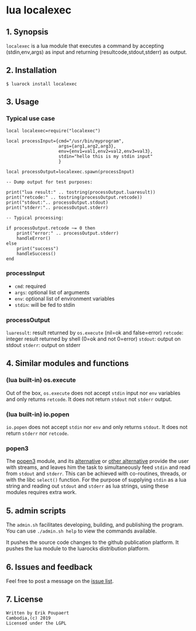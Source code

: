 # lua localexec

## 1. Synopsis

`localexec` is a lua module that executes a command by accepting (stdin,env,args) as input and returning (resultcode,stdout,stderr) as output.

## 2. Installation

```
$ luarock install localexec
```

## 3. Usage

### Typical use case

```(lua)
local localexec=require("localexec")

local processInput={cmd="/usr/bin/myprogram", 
                    args={arg1,arg2,arg3}, 
                    env={env1=val1,env2=val2,env3=val3}, 
                    stdin="hello this is my stdin input"
                    }

local processOutput=localexec.spawn(processInput)

-- Dump output for test purposes:

print("lua result:" .. tostring(processOutput.luaresult))
print("retcode:" .. tostring(processOutput.retcode))
print("stdout:".. processOutput.stdout)
print("stderr:".. processOutput.stderr)

-- Typical processing:

if processOutput.retcode ~= 0 then
    print("error:" .. processOutput.stderr)
    handleError()
else
    print("success")
    handleSuccess()
end

```

### processInput

* `cmd`: required
* `args`: optional list of arguments
* `env`: optional list of environment variables
* `stdin`: will be fed to stdin

### processOutput

`luaresult`: result returned by `os.execute` (nil=ok and false=error)
`retcode`: integer result returned by shell (0=ok and not 0=error)
`stdout`: output on stdout
`stderr`: output on stderr

## 4. Similar modules and functions

### (lua built-in) os.execute

Out of the box, `os.execute` does not accept `stdin` input nor `env` variables and only returns `retcode`.
It does not return `stdout` not `stderr` output.

### (lua built-in) io.popen

`io.popen` does not accept `stdin` nor `env` and only returns `stdout`.
It does not return `stderr` nor `retcode`.

### popen3

The [popen3](https://gist.github.com/mike-bourgeous/2be6c8900bf624887fe5fee4f28552ef#file-popen3_2011-c) module, and its
[alternative](https://github.com/kylemanna/lua-popen3/blob/master/pipe.lua) or [other alternative](https://github.com/LuaDist/lpc) provide the user with streams, and leaves him the task to simultaneously feed `stdin` and read from `stdout` and `stderr`. This can be achieved with co-routines, threads, or with the libc `select()` function. For the purpose of supplying `stdin` as a lua string and reading out `stdout` and `stderr` as lua strings, using these modules requires extra work.

## 5. admin scripts

The `admin.sh` facilitates developing, building, and publishing the program.
You can use `./admin.sh help` to view the commands available.

It pushes the source code changes to the github publication platform.
It pushes the lua module to the luarocks distribution platform.

## 6. Issues and feedback

Feel free to post a message on the [issue list](https://github.com/eriksank/localexec/issues).

## 7. License

```
Written by Erik Poupaert
Cambodia,(c) 2019
Licensed under the LGPL
```


